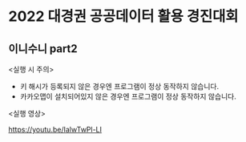 # 2022 대경권 공공데이터 활용 경진대회
이니수니 part2
------------------------------------------------------------
<실행 시 주의>

- 키 해시가 등록되지 않은 경우엔 프로그램이 정상 동작하지 않습니다.
- 카카오맵이 설치되어있지 않은 경우엔 프로그램이 정상 동작하지 않습니다.

<실행 영상>

https://youtu.be/IalwTwPl-LI
